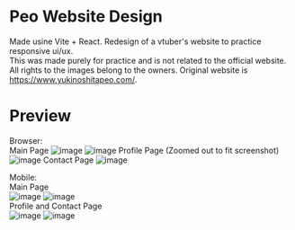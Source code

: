 # Peo Website Design
Made usine Vite + React. Redesign of a vtuber's website to practice responsive ui/ux. <br/>
This was made purely for practice and is not related to the official website. All rights to the images belong to the owners. Original website is https://www.yukinoshitapeo.com/.

# Preview
Browser: <br/>
Main Page 
![image](https://github.com/user-attachments/assets/82c47e9a-c08e-4e12-b26d-b82e73253d5e)
![image](https://github.com/user-attachments/assets/0c207aa6-aa9a-42fa-b604-999f14fef10e)
Profile Page (Zoomed out to fit screenshot)
![image](https://github.com/user-attachments/assets/ae7bffae-3f55-402f-8edb-a64b914c2e05)
Contact Page
![image](https://github.com/user-attachments/assets/3585d5b0-a93e-45ca-bf84-80346abe0eda)


Mobile: <br/>
Main Page <br/>
![image](https://github.com/user-attachments/assets/1db8b827-ec06-442b-9296-9eb8fa169aed)
![image](https://github.com/user-attachments/assets/e71e555f-480f-4210-9153-c6e54095ee4e) <br/>
Profile and Contact Page <br/>
![image](https://github.com/user-attachments/assets/96479c64-78be-4ae6-be47-7b2beff451fc)
![image](https://github.com/user-attachments/assets/c4f938f6-eeb6-4d31-9360-4b2a0ecdbf14)









